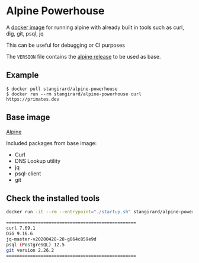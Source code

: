 # Alpine Powerhouse #

<!-- [![Build Status](https://gitlab.com/StanGirard/alpine-powerhouse/badges/main/pipeline.svg)](https://gitlab.com/StanGirard/alpine-powerhouse/) -->

A [docker image](https://hub.docker.com/r/stangirard/alpine-powerhouse) for running alpine with already built in tools such as curl, dig, git, psql, jq

This can be useful for debugging or CI purposes

The `VERSION` file contains the [alpine release](https://hub.docker.com/_/alpine) to be used as base.

## Example ##

```
$ docker pull stangirard/alpine-powerhouse
$ docker run --rm stangirard/alpine-powerhouse curl https://primates.dev
```

## Base image ##

[Alpine](https://hub.docker.com/_/alpine)

Included packages from base image:

- Curl
- DNS Lookup utility
- jq
- psql-client
- git

## Check the installed tools

```bash
docker run -it --rm --entrypoint="./startup.sh" stangirard/alpine-powerhouse

=================================================
curl 7.69.1
DiG 9.16.6
jq-master-v20200428-28-g864c859e9d
psql (PostgreSQL) 12.5
git version 2.26.2
=================================================
```
